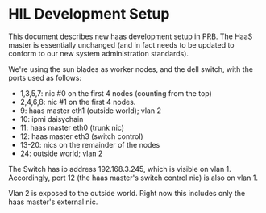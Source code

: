 # HIL Development Setup
This document describes new haas development setup in PRB. The HaaS
master is essentially unchanged (and in fact needs to be updated to
conform to our new system administration standards).

We're using the sun blades as worker nodes, and the dell switch,
with the ports used as follows:
 -  1,3,5,7: nic #0 on the first 4 nodes (counting from the top)
 -  2,4,6,8: nic #1 on the first 4 nodes.
 -  9: haas master eth1 (outside world); vlan 2
 -  10: ipmi daisychain
 -  11: haas master eth0 (trunk nic)
 -  12: haas master eth3 (switch control)
 -  13-20: nics on the remainder of the nodes
 -  24: outside world; vlan 2

The Switch has ip address 192.168.3.245, which is visible on vlan 1.
Accordingly, port 12 (the haas master's switch control nic) is also on
vlan 1.

Vlan 2 is exposed to the outside world. Right now this includes only the
haas master's external nic.
